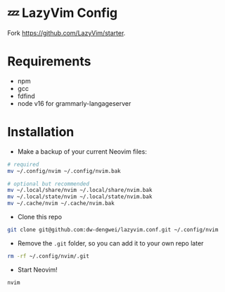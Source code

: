 # 💤 LazyVim Config

Fork https://github.com/LazyVim/starter.

# Requirements
- npm
- gcc
- fdfind
- node v16 for grammarly-langageserver

# Installation
- Make a backup of your current Neovim files:
``` bash
# required
mv ~/.config/nvim ~/.config/nvim.bak

# optional but recommended
mv ~/.local/share/nvim ~/.local/share/nvim.bak
mv ~/.local/state/nvim ~/.local/state/nvim.bak
mv ~/.cache/nvim ~/.cache/nvim.bak
```
- Clone this repo
```bash
git clone git@github.com:dw-dengwei/lazyvim.conf.git ~/.config/nvim
```
- Remove the `.git` folder, so you can add it to your own repo later
```bash
rm -rf ~/.config/nvim/.git
```
- Start Neovim!
```bash
nvim
```
